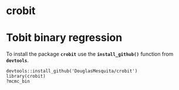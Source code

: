 crobit
======

# Tobit binary regression

To install the package **```crobit```** use the **```install_github()```** function from **```devtools```**.

```{r}
devtools::install_github('DouglasMesquita/crobit')
library(crobit)
?mcmc_bin
```
